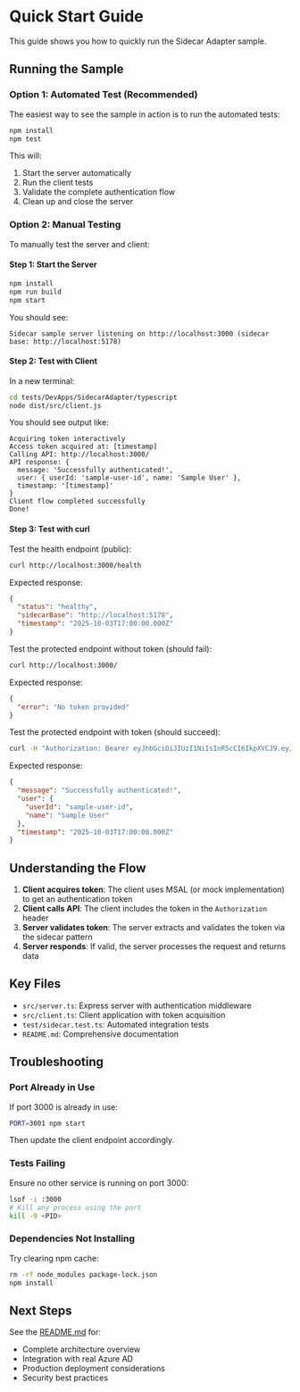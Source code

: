 # Quick Start Guide

This guide shows you how to quickly run the Sidecar Adapter sample.

## Running the Sample

### Option 1: Automated Test (Recommended)

The easiest way to see the sample in action is to run the automated tests:

```bash
npm install
npm test
```

This will:
1. Start the server automatically
2. Run the client tests
3. Validate the complete authentication flow
4. Clean up and close the server

### Option 2: Manual Testing

To manually test the server and client:

#### Step 1: Start the Server

```bash
npm install
npm run build
npm start
```

You should see:
```
Sidecar sample server listening on http://localhost:3000 (sidecar base: http://localhost:5178)
```

#### Step 2: Test with Client

In a new terminal:

```bash
cd tests/DevApps/SidecarAdapter/typescript
node dist/src/client.js
```

You should see output like:
```
Acquiring token interactively
Access token acquired at: [timestamp]
Calling API: http://localhost:3000/
API response: {
  message: 'Successfully authenticated!',
  user: { userId: 'sample-user-id', name: 'Sample User' },
  timestamp: '[timestamp]'
}
Client flow completed successfully
Done!
```

#### Step 3: Test with curl

Test the health endpoint (public):
```bash
curl http://localhost:3000/health
```

Expected response:
```json
{
  "status": "healthy",
  "sidecarBase": "http://localhost:5178",
  "timestamp": "2025-10-03T17:00:00.000Z"
}
```

Test the protected endpoint without token (should fail):
```bash
curl http://localhost:3000/
```

Expected response:
```json
{
  "error": "No token provided"
}
```

Test the protected endpoint with token (should succeed):
```bash
curl -H "Authorization: Bearer eyJhbGciOiJIUzI1NiIsInR5cCI6IkpXVCJ9.eyJzdWIiOiIxMjM0NTY3ODkwIiwibmFtZSI6IkpvaG4gRG9lIiwiaWF0IjoxNTE2MjM5MDIyfQ.SflKxwRJSMeKKF2QT4fwpMeJf36POk6yJV_adQssw5c" http://localhost:3000/
```

Expected response:
```json
{
  "message": "Successfully authenticated!",
  "user": {
    "userId": "sample-user-id",
    "name": "Sample User"
  },
  "timestamp": "2025-10-03T17:00:00.000Z"
}
```

## Understanding the Flow

1. **Client acquires token**: The client uses MSAL (or mock implementation) to get an authentication token
2. **Client calls API**: The client includes the token in the `Authorization` header
3. **Server validates token**: The server extracts and validates the token via the sidecar pattern
4. **Server responds**: If valid, the server processes the request and returns data

## Key Files

- `src/server.ts`: Express server with authentication middleware
- `src/client.ts`: Client application with token acquisition
- `test/sidecar.test.ts`: Automated integration tests
- `README.md`: Comprehensive documentation

## Troubleshooting

### Port Already in Use

If port 3000 is already in use:
```bash
PORT=3001 npm start
```

Then update the client endpoint accordingly.

### Tests Failing

Ensure no other service is running on port 3000:
```bash
lsof -i :3000
# Kill any process using the port
kill -9 <PID>
```

### Dependencies Not Installing

Try clearing npm cache:
```bash
rm -rf node_modules package-lock.json
npm install
```

## Next Steps

See the [README.md](README.md) for:
- Complete architecture overview
- Integration with real Azure AD
- Production deployment considerations
- Security best practices
